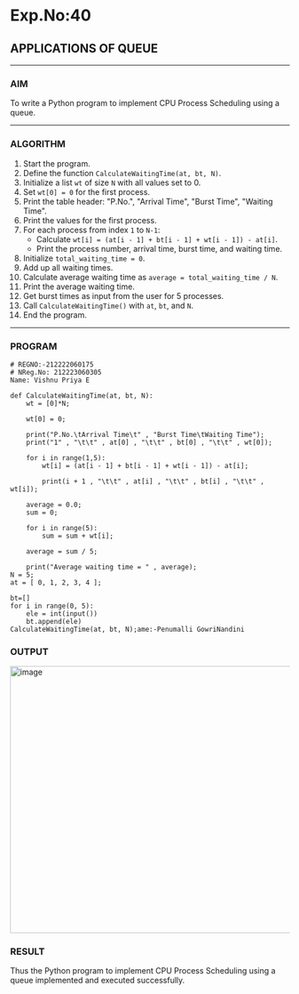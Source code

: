 # Exp.No:40  
## APPLICATIONS OF QUEUE

---

### AIM  
To write a Python program to implement CPU Process Scheduling using a queue.

---

### ALGORITHM  

1. Start the program.  
2. Define the function `CalculateWaitingTime(at, bt, N)`.  
3. Initialize a list `wt` of size `N` with all values set to 0.  
4. Set `wt[0] = 0` for the first process.  
5. Print the table header: "P.No.", "Arrival Time", "Burst Time", "Waiting Time".  
6. Print the values for the first process.  
7. For each process from index `1` to `N-1`:  
   - Calculate `wt[i] = (at[i - 1] + bt[i - 1] + wt[i - 1]) - at[i]`.  
   - Print the process number, arrival time, burst time, and waiting time.  
8. Initialize `total_waiting_time = 0`.  
9. Add up all waiting times.  
10. Calculate average waiting time as `average = total_waiting_time / N`.  
11. Print the average waiting time.  
12. Get burst times as input from the user for 5 processes.  
13. Call `CalculateWaitingTime()` with `at`, `bt`, and `N`.  
14. End the program.

---

### PROGRAM  

```
# REGNO:-212222060175
# NReg.No: 212223060305
Name: Vishnu Priya E

def CalculateWaitingTime(at, bt, N):
	wt = [0]*N;

	wt[0] = 0;

	print("P.No.\tArrival Time\t" , "Burst Time\tWaiting Time");
	print("1" , "\t\t" , at[0] , "\t\t" , bt[0] , "\t\t" , wt[0]);

	for i in range(1,5):
		wt[i] = (at[i - 1] + bt[i - 1] + wt[i - 1]) - at[i];

		print(i + 1 , "\t\t" , at[i] , "\t\t" , bt[i] , "\t\t" , wt[i]);

	average = 0.0;
	sum = 0;

	for i in range(5):
		sum = sum + wt[i];

	average = sum / 5;

	print("Average waiting time = " , average);
N = 5;
at = [ 0, 1, 2, 3, 4 ];

bt=[]
for i in range(0, 5):
    ele = int(input())
    bt.append(ele)
CalculateWaitingTime(at, bt, N);ame:-Penumalli GowriNandini

```

### OUTPUT
<img width="1070" height="480" alt="image" src="https://github.com/user-attachments/assets/b00ebf67-ad7f-45b8-bd5f-c30ec898a247" />


### RESULT
Thus the Python program to implement CPU Process Scheduling using a queue implemented and executed successfully.

